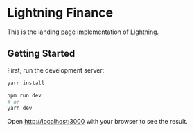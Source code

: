 # Lightning Finance
This is the landing page implementation of Lightning.

## Getting Started

First, run the development server:

```bash
yarn install
```

```bash
npm run dev
# or
yarn dev
```

Open [http://localhost:3000](http://localhost:3000) with your browser to see the result.